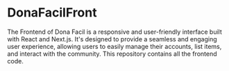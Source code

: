 # DonaFacilFront
The Frontend of Dona Facil is a responsive and user-friendly interface built with React and Next.js. It's designed to provide a seamless and engaging user experience, allowing users to easily manage their accounts, list items, and interact with the community. This repository contains all the frontend code.
